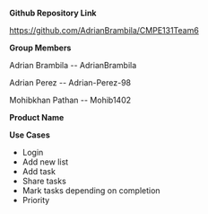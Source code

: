 **Github Repository Link**

https://github.com/AdrianBrambila/CMPE131Team6

**Group Members**

Adrian Brambila  --  AdrianBrambila

Adrian Perez -- Adrian-Perez-98

Mohibkhan Pathan -- Mohib1402

**Product Name**



**Use Cases**

- Login
- Add new list
- Add task
- Share tasks
- Mark tasks depending on completion
- Priority

